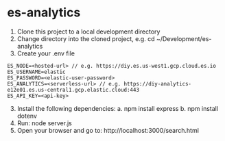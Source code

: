 # es-analytics

  
1. Clone this project to a local development directory
2. Change directory into the cloned project, e.g. cd ~/Development/es-analytics
3. Create your .env file
```
ES_NODE=<hosted-url> // e.g. https://diy.es.us-west1.gcp.cloud.es.io
ES_USERNAME=elastic
ES_PASSWORD=<elastic-user-password>
ES_ANALYTICS=<serverless-url> // e.g. https://diy-analytics-e12e01.es.us-central1.gcp.elastic.cloud:443
ES_API_KEY=<api-key>
``` 
3. Install the following dependencies:
  a. npm install express
  b. npm install dotenv
4. Run: node server.js
5. Open your browser and go to: http://localhost:3000/search.html

